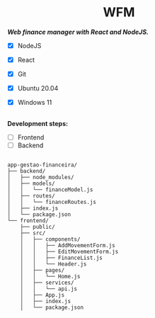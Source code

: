<h1 align= "center"> WFM </h1>



***Web finance manager with React and NodeJS.***

- [x] NodeJS
- [X] React
- [X] Git
- [x] Ubuntu 20.04
- [x] Windows 11


##

 **Development steps:**


- [ ] Frontend
- [ ] Backend
```

app-gestao-financeira/
├── backend/
│   ├── node_modules/
│   ├── models/
│   │   └── financeModel.js
│   ├── routes/
│   │   └── financeRoutes.js
│   ├── index.js
│   └── package.json
└── frontend/
    ├── public/
    ├── src/
    │   ├── components/
    │   │   ├── AddMovementForm.js
    │   │   ├── EditMovementForm.js
    │   │   ├── FinanceList.js
    │   │   └── Header.js
    │   ├── pages/
    │   │   └── Home.js
    │   ├── services/
    │   │   └── api.js
    │   ├── App.js
    │   ├── index.js
    │   └── package.json
    
```
